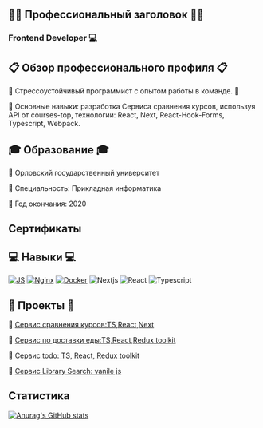 ## 👨‍💼 Профессиональный заголовок 👨‍💼
### Frontend Developer 💻

## 📋 Обзор профессионального профиля 📋
🔹 Стрессоустойчивый программист с опытом работы в команде. 🚀

🔹 Основные навыки: разработка Сервиса сравнения курсов, используя API от courses-top, технологии: React, Next, React-Hook-Forms, Typescript, Webpack. 

## 🎓 Образование 🎓
🔸 Орловский государственный университет

🔸 Специальность: Прикладная информатика

🔸 Год окончания: 2020
## Сертификаты
## 💻 Навыки 💻
[![JS](https://img.shields.io/badge/-JS-F7DF1E?logo=javascript&style=flat-square&logoColor=black)](https://developer.mozilla.org/en-US/docs/Web/JavaScript)
[![Nginx](https://img.shields.io/badge/-Nginx-269539?logo=nginx&style=flat-square&logoColor=white)](https://nginx.org/)
[![Docker](https://img.shields.io/badge/-Docker-2496ED?logo=docker&style=flat-square&logoColor=white)](https://www.docker.com/)
![Nextjs](https://img.shields.io/badge/-Nextjs-2496ED?style=flat-square&logo=nextjs&logoColor=black&link=https%3A%2F%2Fnextjs.org%2F)
![React](https://img.shields.io/badge/-React-718185?style=flat-square&logo=react&logoColor=black&link=https%3A%2F%2Freact.dev%2F)
![Typescript](https://img.shields.io/badge/-typescript-2496ED?style=flat-square&logo=TS&logoColor=black)



## 🚀 Проекты 🚀
🔸 [Сервис сравнения курсов:TS,React,Next](https://github.com/Ramiras123/top-nextjs)

🔸 [Сервис по доставки еды:TS,React,Redux toolkit](https://github.com/Ramiras123/delivery-app)

🔸 [Сервис todo: TS, React, Redux toolkit](https://github.com/Ramiras123/todo)

🔸 [Сервис Library Search: vanile js](https://github.com/Ramiras123/library_project)


## Статистика
[![Anurag's GitHub stats](https://github-readme-stats.vercel.app/api?username=Ramiras123&count_private=true&show_icons=true)](https://github.com/anuraghazra/github-readme-stats)

